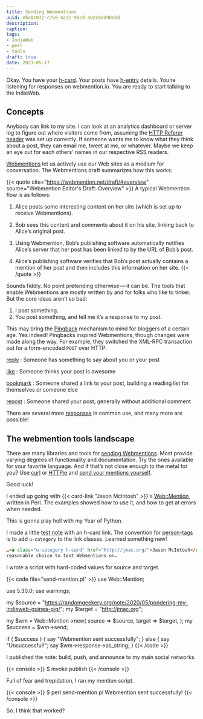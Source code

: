 ```yaml
---
title: Sending Webmentions
uuid: eba0c072-c758-4232-95cd-a02c6dd98abd
description:
caption:
tags:
- IndieWeb
- perl
- tools
draft: true
date: 2021-05-17
---
```

Okay. You have your
[h-card](/post/2020/04/h-entry-microformat-for-indieweb-posts/). Your
posts have [h-entry](/post/2020/04/indieweb-h-cards/index.adoc/)
details. You’re listening for responses on webmention.io. You are ready
to start talking to the IndieWeb.

## Concepts

Anybody can link to my site. I can look at an analytics dashboard or
server log to figure out where visitors come from, assuming the [HTTP
Referer
header](https://developer.mozilla.org/en-US/docs/Web/HTTP/Headers/Referer)
was set up correctly. If someone wants me to know what they think about
a post, they can email me, tweet at me, or whatever. Maybe we keep an
eye out for each others' names in our respective RSS readers.

[Webmentions](https://webmention.net/draft/) let us actively use our Web
sites as a medium for conversation. The Webmentions draft summarizes how
this works:

{{< quote
  cite="https://webmention.net/draft/#overview"
  source="Webmention Editor's Draft: Overview" >}}
A typical Webmention flow is as follows:

1.  Alice posts some interesting content on her site (which is set up
    to receive Webmentions).

2.  Bob sees this content and comments about it on his site, linking
    back to Alice’s original post.

3.  Using Webmention, Bob’s publishing software automatically notifies
    Alice’s server that her post has been linked to by the URL of
    Bob’s post.

4.  Alice’s publishing software verifies that Bob’s post actually
    contains a mention of her post and then includes this information
    on her site.
{{< /quote >}}

Sounds fiddly. No point pretending otherwise — it can be. The tools that
enable Webmentions are mostly written by and for folks who like to
tinker. But the core ideas aren’t so bad:

1.  I post something.
2.  You post something, and tell me it’s a response to my post.

This may bring the
[Pingback](https://www.hixie.ch/specs/pingback/pingback) mechanism to
mind for bloggers of a certain age. Yes indeed\! Pingbacks inspired
Webmentions, though changes were made along the way. For example, they
switched the XML-RPC transaction out for a form-encoded `POST` over
HTTP.

[reply](https://indieweb.org/reply)
: Someone has something to say about you or your post

[like](https://indieweb.org/like)
: Someone thinks your post is awesome

[bookmark](https://indieweb.org/bookmark)
: Someone shared a link to your post, building a reading list for
  themselves or someone else

[repost](https://indieweb.org/repost)
: Someone shared your post, generally without additional comment

There are several more [responses](https://indieweb.org/responses) in
common use, and many more are possible!

## The webmention tools landscape

There are many libraries and tools for [sending
Webmentions](https://indieweb.org/Webmention-developer#Sending). Most
provide varying degrees of functionality and documentation. Try the ones
available for your favorite language. And if that’s not close enough to
the metal for you? Use [curl](https://curl.haxx.se/) or
[HTTPie](https://httpie.org/) and [send your mentions
yourself](https://aaronparecki.com/2018/06/30/11/your-first-webmention).

Good luck!

I ended up going with {{< card-link "Jason McIntosh" >}}'s
[Web::Mention](https://metacpan.org/pod/Web::Mention), written in Perl.
The examples showed how to use it, and how to get at errors when needed.

This is gonna play hell with my Year of Python.

I made a little [test
note](/note/2020/05/pondering-my-indieweb-guinea-pig/) with an h-card
link. The convention for [person-tags](https://indieweb.org/person-tag)
is to add `u-category` to the link classes. Learned something new\!

``` html
…<a class="u-category h-card" href="http://jmac.org/">Jason McIntosh</a> seems like a
reasonable choice to test Webmentions on…
```

I wrote a script with hard-coded values for source and target.

{{< code file="send-mention.pl" >}}
use Web::Mention;

use 5.30.0;
use warnings;

my $source = "https://randomgeekery.org/note/2020/05/pondering-my-indieweb-guinea-pig/";
my $target = "http://jmac.org";

my $wm = Web::Mention->new(
  source => $source,
  target => $target,
);
my $success = $wm->send;

if ( $success ) {
  say "Webmention sent successfully";
} else {
  say "Unsuccessful!";
  say $wm->response->as_string;
}
{{< /code >}}

I published the note: build, push, and announce to my main social
networks.

{{< console >}}
$ invoke publish
{{< /console >}}

Full of fear and trepidation, I ran my mention script.

{{< console >}}
$ perl send-mention.pl
Webmention sent successfully!
{{< /console >}}

So. I think that worked?
